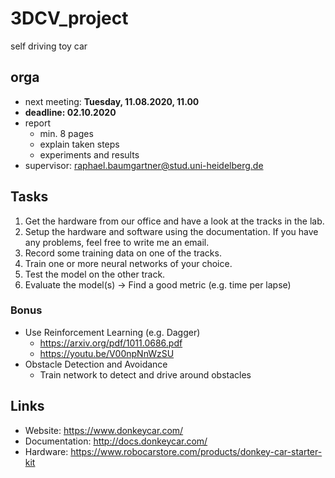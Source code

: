 # 3DCV_project

self driving toy car

## orga

* next meeting: **Tuesday, 11.08.2020, 11.00**
* **deadline: 02.10.2020**
* report
  * min. 8 pages
  * explain taken steps
  * experiments and results
* supervisor: raphael.baumgartner@stud.uni-heidelberg.de

## Tasks

1. Get the hardware from our office and have a look at the tracks in the lab.
2. Setup the hardware and software using the documentation. If you have any problems, feel free to write me an email.
3. Record some training data on one of the tracks.
4. Train one or more neural networks of your choice.
5. Test the model on the other track.
6. Evaluate the model(s) &rarr; Find a good metric (e.g. time per lapse)

### Bonus

* Use Reinforcement Learning (e.g. Dagger)
  * https://arxiv.org/pdf/1011.0686.pdf
  * https://youtu.be/V00npNnWzSU
* Obstacle Detection and Avoidance
  * Train network to detect and drive around obstacles

## Links

* Website: https://www.donkeycar.com/
* Documentation: http://docs.donkeycar.com/
* Hardware: https://www.robocarstore.com/products/donkey-car-starter-kit
